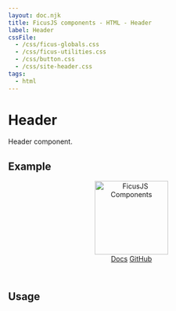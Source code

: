 ```yaml
---
layout: doc.njk
title: FicusJS components - HTML - Header
label: Header
cssFile:
  - /css/ficus-globals.css
  - /css/ficus-utilities.css
  - /css/button.css
  - /css/site-header.css
tags:
  - html
---
```

# Header

Header component.

## Example

<header class="fc-header">
  <section class="fc-header__section">
    <img src="../img/logo.png" width="150" alt="FicusJS Components">
  </section>
  <section class="fc-header__section">
    <a href="..." class="fc-button fc-button--link">Docs</a>
    <a href="..." class="fc-button fc-button--link">GitHub</a>
  </section>
</header>

## Usage

```html

```
